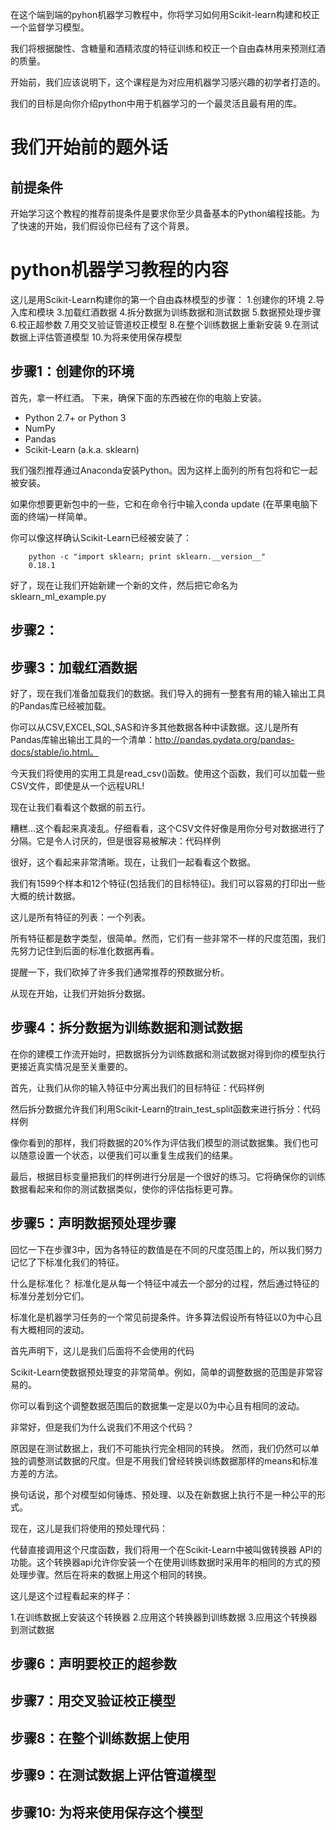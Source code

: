 在这个端到端的pyhon机器学习教程中，你将学习如何用Scikit-learn构建和校正一个监督学习模型。

我们将根据酸性、含糖量和酒精浓度的特征训练和校正一个自由森林用来预测红酒的质量。

开始前，我们应该说明下，这个课程是为对应用机器学习感兴趣的初学者打造的。

我们的目标是向你介绍python中用于机器学习的一个最灵活且最有用的库。

# 我们开始前的题外话
## 前提条件

开始学习这个教程的推荐前提条件是要求你至少具备基本的Python编程技能。为了快速的开始，我们假设你已经有了这个背景。

# python机器学习教程的内容
这儿是用Scikit-Learn构建你的第一个自由森林模型的步骤：
1.创建你的环境
2.导入库和模块
3.加载红酒数据
4.拆分数据为训练数据和测试数据
5.数据预处理步骤
6.校正超参数
7.用交叉验证管道校正模型
8.在整个训练数据上重新安装
9.在测试数据上评估管道模型
10.为将来使用保存模型

## 步骤1：创建你的环境
首先，拿一杯红酒。
下来，确保下面的东西被在你的电脑上安装。

- Python 2.7+ or Python 3
- NumPy
- Pandas
- Scikit-Learn (a.k.a. sklearn)

我们强烈推荐通过Anaconda安装Python。因为这样上面列的所有包将和它一起被安装。

如果你想要更新包中的一些，它和在命令行中输入conda update <package>(在苹果电脑下面的终端)一样简单。

你可以像这样确认Scikit-Learn已经被安装了：

```
	python -c "import sklearn; print sklearn.__version__"
	0.18.1
```

好了，现在让我们开始新建一个新的文件，然后把它命名为sklearn_ml_example.py	

## 步骤2：

## 步骤3：加载红酒数据
好了，现在我们准备加载我们的数据。我们导入的拥有一整套有用的输入输出工具的Pandas库已经被加载。

你可以从CSV,EXCEL,SQL,SAS和许多其他数据各种中读数据。这儿是所有Pandas库输出输出工具的一个清单：http://pandas.pydata.org/pandas-docs/stable/io.html。

今天我们将使用的实用工具是read_csv()函数。使用这个函数，我们可以加载一些CSV文件，即使是从一个远程URL!

现在让我们看看这个数据的前五行。

糟糕...这个看起来真凌乱。仔细看看，这个CSV文件好像是用你分号对数据进行了分隔。它是令人讨厌的，但是很容易被解决：代码样例

很好，这个看起来非常清晰。现在，让我们一起看看这个数据。

我们有1599个样本和12个特征(包括我们的目标特征)。我们可以容易的打印出一些大概的统计数据。

这儿是所有特征的列表：一个列表。

所有特征都是数字类型，很简单。然而，它们有一些非常不一样的尺度范围，我们先努力记住到后面的标准化数据再看。

提醒一下，我们砍掉了许多我们通常推荐的预数据分析。

从现在开始，让我们开始拆分数据。


## 步骤4：拆分数据为训练数据和测试数据
在你的建模工作流开始时，把数据拆分为训练数据和测试数据对得到你的模型执行更接近真实情况是至关重要的。

首先，让我们从你的输入特征中分离出我们的目标特征：代码样例

然后拆分数据允许我们利用Scikit-Learn的train_test_split函数来进行拆分：代码样例

像你看到的那样，我们将数据的20%作为评估我们模型的测试数据集。我们也可以随意设置一个状态，以便我们可以重复生成我们的结果。

最后，根据目标变量把我们的样例进行分层是一个很好的练习。它将确保你的训练数据看起来和你的测试数据类似，使你的评估指标更可靠。


## 步骤5：声明数据预处理步骤
回忆一下在步骤3中，因为各特征的数值是在不同的尺度范围上的，所以我们努力记忆了下标准化我们的特征。

什么是标准化？
标准化是从每一个特征中减去一个部分的过程，然后通过特征的标准分差划分它们。

标准化是机器学习任务的一个常见前提条件。许多算法假设所有特征以0为中心且有大概相同的波动。

首先声明下，这儿是我们后面将不会使用的代码

Scikit-Learn使数据预处理变的非常简单。例如，简单的调整数据的范围是非常容易的。

你可以看到这个调整数据范围后的数据集一定是以0为中心且有相同的波动。

非常好，但是我们为什么说我们不用这个代码？

原因是在测试数据上，我们不可能执行完全相同的转换。
然而，我们仍然可以单独的调整测试数据的尺度。但是不用我们曾经转换训练数据那样的means和标准方差的方法。

换句话说，那个对模型如何锤炼、预处理、以及在新数据上执行不是一种公平的形式。

现在，这儿是我们将使用的预处理代码：

代替直接调用这个尺度函数，我们将用一个在Scikit-Learn中被叫做转换器 API的功能。这个转换器api允许你安装一个在使用训练数据时采用年的相同的方式的预处理步骤。然后在将来的数据上用这个相同的转换。

这儿是这个过程看起来的样子：

1.在训练数据上安装这个转换器
2.应用这个转换器到训练数据
3.应用这个转换器到测试数据

## 步骤6：声明要校正的超参数
## 步骤7：用交叉验证校正模型
## 步骤8：在整个训练数据上使用
## 步骤9：在测试数据上评估管道模型
## 步骤10: 为将来使用保存这个模型





























